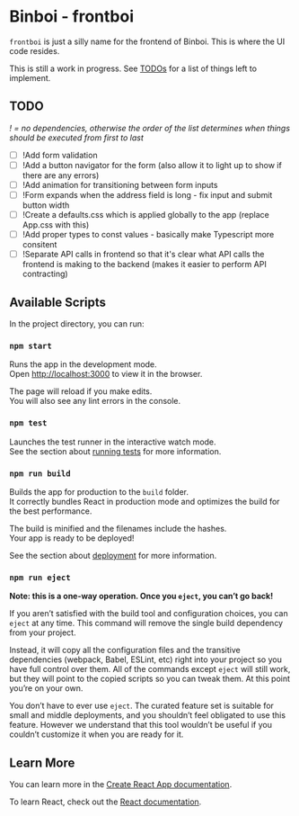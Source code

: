 # Binboi - frontboi

`frontboi` is just a silly name for the frontend of Binboi. This is where the UI code resides.

This is still a work in progress. See [TODOs](#todo) for a list of things left to implement.

## TODO
_! = no dependencies, otherwise the order of the list determines when things should be executed from first to last_

- [ ] !Add form validation
- [ ] !Add a button navigator for the form (also allow it to light up to show if there are any errors)
- [ ] !Add animation for transitioning between form inputs
- [ ] !Form expands when the address field is long - fix input and submit button width
- [ ] !Create a defaults.css which is applied globally to the app (replace App.css with this)
- [ ] !Add proper types to const values - basically make Typescript more consitent
- [ ] !Separate API calls in frontend so that it's clear what API calls the frontend is making to the backend (makes it easier to perform API contracting)

## Available Scripts

In the project directory, you can run:

### `npm start`

Runs the app in the development mode.\
Open [http://localhost:3000](http://localhost:3000) to view it in the browser.

The page will reload if you make edits.\
You will also see any lint errors in the console.

### `npm test`

Launches the test runner in the interactive watch mode.\
See the section about [running tests](https://facebook.github.io/create-react-app/docs/running-tests) for more information.

### `npm run build`

Builds the app for production to the `build` folder.\
It correctly bundles React in production mode and optimizes the build for the best performance.

The build is minified and the filenames include the hashes.\
Your app is ready to be deployed!

See the section about [deployment](https://facebook.github.io/create-react-app/docs/deployment) for more information.

### `npm run eject`

**Note: this is a one-way operation. Once you `eject`, you can’t go back!**

If you aren’t satisfied with the build tool and configuration choices, you can `eject` at any time. This command will remove the single build dependency from your project.

Instead, it will copy all the configuration files and the transitive dependencies (webpack, Babel, ESLint, etc) right into your project so you have full control over them. All of the commands except `eject` will still work, but they will point to the copied scripts so you can tweak them. At this point you’re on your own.

You don’t have to ever use `eject`. The curated feature set is suitable for small and middle deployments, and you shouldn’t feel obligated to use this feature. However we understand that this tool wouldn’t be useful if you couldn’t customize it when you are ready for it.

## Learn More

You can learn more in the [Create React App documentation](https://facebook.github.io/create-react-app/docs/getting-started).

To learn React, check out the [React documentation](https://reactjs.org/).
